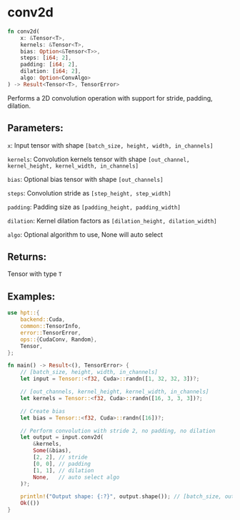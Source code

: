 # conv2d
```rust
fn conv2d(
    x: &Tensor<T>,
    kernels: &Tensor<T>,
    bias: Option<&Tensor<T>>,
    steps: [i64; 2],
    padding: [i64; 2],
    dilation: [i64; 2],
    algo: Option<ConvAlgo>
) -> Result<Tensor<T>, TensorError>
```
Performs a 2D convolution operation with support for stride, padding, dilation.

## Parameters:
`x`: Input tensor with shape `[batch_size, height, width, in_channels]`

`kernels`: Convolution kernels tensor with shape `[out_channel, kernel_height, kernel_width, in_channels]`

`bias`: Optional bias tensor with shape `[out_channels]`

`steps`: Convolution stride as `[step_height, step_width]`

`padding`: Padding size as `[padding_height, padding_width]`

`dilation`: Kernel dilation factors as `[dilation_height, dilation_width]`

`algo`: Optional algorithm to use, None will auto select

## Returns:
Tensor with type `T`

## Examples:
```rust
use hpt::{
    backend::Cuda,
    common::TensorInfo,
    error::TensorError,
    ops::{CudaConv, Random},
    Tensor,
};

fn main() -> Result<(), TensorError> {
    // [batch_size, height, width, in_channels]
    let input = Tensor::<f32, Cuda>::randn([1, 32, 32, 3])?;

    // [out_channels, kernel_height, kernel_width, in_channels]
    let kernels = Tensor::<f32, Cuda>::randn([16, 3, 3, 3])?;

    // Create bias
    let bias = Tensor::<f32, Cuda>::randn([16])?;

    // Perform convolution with stride 2, no padding, no dilation
    let output = input.conv2d(
        &kernels,
        Some(&bias),
        [2, 2], // stride
        [0, 0], // padding
        [1, 1], // dilation
        None,   // auto select algo
    )?;

    println!("Output shape: {:?}", output.shape()); // [batch_size, out_height, out_width, out_channels]
    Ok(())
}
```